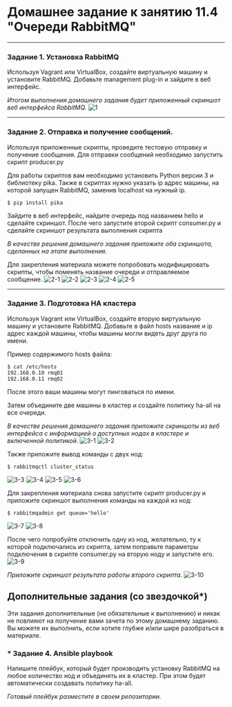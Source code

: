 # Домашнее задание к занятию 11.4 "Очереди RabbitMQ"


---

### Задание 1. Установка RabbitMQ

Используя Vagrant или VirtualBox, создайте виртуальную машину и установите RabbitMQ.
Добавьте management plug-in и зайдите в веб интерфейс.

*Итогом выполнения домашнего задания будет приложенный скриншот веб интерфейса RabbitMQ.*
![1](https://user-images.githubusercontent.com/95753192/193873802-da7c0c21-77f8-4a19-819e-fcfbe9ac8f36.png)

---

### Задание 2. Отправка и получение сообщений.

Используя приложенные скрипты, проведите тестовую отправку и получение сообщения.
Для отправки сообщений необходимо запустить скрипт producer.py

Для работы скриптов вам необходимо установить Python версии 3 и библиотеку pika.
Также в скриптах нужно указать ip адрес машины, на которой запущен RabbitMQ, заменив localhost на нужный ip.

```shell script
$ pip install pika
```

Зайдите в веб интерфейс, найдите очередь под названием hello и сделайте скриншот.
После чего запустите второй скрипт consumer.py и сделайте скриншот результата выполнения скрипта

*В качестве решения домашнего задания приложите оба скриншота, сделанных на этапе выполнения.*

Для закрепления материала можете попробовать модифицировать скрипты, чтобы поменять название очереди и отправляемое сообщение.
![2-1](https://user-images.githubusercontent.com/95753192/193873871-3e778553-5473-4373-b040-6d26ba43fc88.png)
![2-2](https://user-images.githubusercontent.com/95753192/193873882-be546b8e-2142-4200-a6d8-eb1956205161.png)
![2-3](https://user-images.githubusercontent.com/95753192/193873889-52017cc4-628b-435f-847f-5b65c744249d.png)
![2-4](https://user-images.githubusercontent.com/95753192/193873899-b03e037f-a8a5-4995-a60f-f388a462875e.png)
![2-5](https://user-images.githubusercontent.com/95753192/193873907-d3efae11-ee8e-46da-aeed-35fcfa9c0be1.png)

---

### Задание 3. Подготовка HA кластера

Используя Vagrant или VirtualBox, создайте вторую виртуальную машину и установите RabbitMQ.
Добавьте в файл hosts название и ip адрес каждой машины, чтобы машины могли видеть друг друга по имени.

Пример содержимого hosts файла:
```shell script
$ cat /etc/hosts
192.168.0.10 rmq01
192.168.0.11 rmq02
```
После этого ваши машины могут пинговаться по имени.

Затем объедините две машины в кластер и создайте политику ha-all на все очереди.

*В качестве решения домашнего задания приложите скриншоты из веб интерфейса с информацией о доступных нодах в кластере и включенной политикой.*
![3-1](https://user-images.githubusercontent.com/95753192/193874127-26df8957-19ef-4c6b-98e1-e204c5e46cde.png)
![3-2](https://user-images.githubusercontent.com/95753192/193874178-c8bb3cf1-c201-4788-8274-bc1060e8f3bf.png)

Также приложите вывод команды с двух нод:

```shell script
$ rabbitmqctl cluster_status
```
![3-3](https://user-images.githubusercontent.com/95753192/193874317-9d352357-4ed1-4804-aaca-823631bab822.png)
![3-4](https://user-images.githubusercontent.com/95753192/193874325-a10d54f1-a9a4-4870-9039-2b1818c34220.png)
![3-5](https://user-images.githubusercontent.com/95753192/193874374-a1b67d1b-bc58-4295-90d0-f5d5d1d500c6.png)
![3-6](https://user-images.githubusercontent.com/95753192/193874382-0e81e612-91e6-4bba-a282-4d7ad3ff3b00.png)

Для закрепления материала снова запустите скрипт producer.py и приложите скриншот выполнения команды на каждой из нод:

```shell script
$ rabbitmqadmin get queue='hello'
```
![3-7](https://user-images.githubusercontent.com/95753192/193874427-36953d7f-e174-4de3-9bc7-c6a14daef3dd.png)
![3-8](https://user-images.githubusercontent.com/95753192/193874440-79470165-c68b-4135-9aae-7eacbbde6731.png)

После чего попробуйте отключить одну из нод, желательно, ту к которой подключались из скрипта, затем поправьте параметры подключения в скрипте consumer.py на вторую ноду и запустите его.
![3-9](https://user-images.githubusercontent.com/95753192/193874524-0be69e15-7be1-4c90-a667-e87bc49565fc.png)

*Приложите скриншот результата работы второго скрипта.*
![3-10](https://user-images.githubusercontent.com/95753192/193874536-1c3885c0-4fae-4049-8b62-0deabd7ab549.png)


## Дополнительные задания (со звездочкой*)
Эти задания дополнительные (не обязательные к выполнению) и никак не повлияют на получение вами зачета по этому домашнему заданию. Вы можете их выполнить, если хотите глубже и/или шире разобраться в материале.

### * Задание 4. Ansible playbook

Напишите плейбук, который будет производить установку RabbitMQ на любое количество нод и объединять их в кластер.
При этом будет автоматически создавать политику ha-all.

*Готовый плейбук разместите в своем репозитории.*
